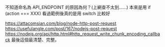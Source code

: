 不知道命名為 API_ENDPOINT 的原因為何？(上網查不太到……)
本來是用 if (action === XXX)
看過範例後真的是用 switch 比較好


https://attacomsian.com/blog/node-http-post-request
https://usefulangle.com/post/167/nodejs-post-request
https://nodejs.org/api/http.html#http_request_write_chunk_encoding_callback
[](https://attacomsian.com/blog/node-make-http-requests) 最後這個最清楚、完整。


